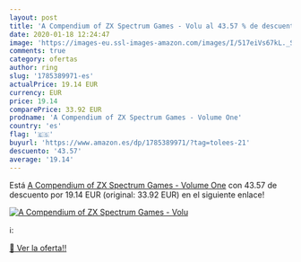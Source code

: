 ```yaml
---
layout: post
title: 'A Compendium of ZX Spectrum Games - Volu al 43.57 % de descuento'
date: 2020-01-18 12:24:47
image: 'https://images-eu.ssl-images-amazon.com/images/I/517eiVs67kL._SL200_.jpg'
comments: true
category: ofertas
author: ring
slug: '1785389971-es'
actualPrice: 19.14 EUR
currency: EUR
price: 19.14
comparePrice: 33.92 EUR
prodname: 'A Compendium of ZX Spectrum Games - Volume One'
country: 'es'
flag: '🇪🇸'
buyurl: 'https://www.amazon.es/dp/1785389971/?tag=tolees-21'
descuento: '43.57'
average: '19.14'
---
```


Está [A Compendium of ZX Spectrum Games - Volume One](https://www.amazon.es/dp/1785389971/?tag=tolees-21) con 43.57 de descuento por 19.14 EUR (original: 33.92 EUR) en el siguiente enlace!

[![A Compendium of ZX Spectrum Games - Volu](https://images-eu.ssl-images-amazon.com/images/I/517eiVs67kL._SL200_.jpg)](https://www.amazon.es/dp/1785389971/?tag=tolees-21)

ℹ️:


[🛒 Ver la oferta!!](https://www.amazon.es/dp/1785389971/?tag=tolees-21)
